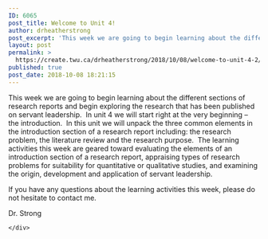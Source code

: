 ```yaml
---
ID: 6065
post_title: Welcome to Unit 4!
author: drheatherstrong
post_excerpt: 'This week we are going to begin learning about the different sections of research reports and begin exploring the research that has been published on servant leadership.&nbsp; In unit 4 we will start right at the very beginning &ndash; the introduction.&nbsp; In this unit we will unpack the three common elements in the introduction section [&hellip;]'
layout: post
permalink: >
  https://create.twu.ca/drheatherstrong/2018/10/08/welcome-to-unit-4-2/
published: true
post_date: 2018-10-08 18:21:15
---
```

This week we are going to begin learning about the different sections of research reports and begin exploring the research that has been published on servant leadership.  In unit 4 we will start right at the very beginning – the introduction.  In this unit we will unpack the three common elements in the introduction section of a research report including: the research problem, the literature review and the research purpose.  The learning activities this week are geared toward evaluating the elements of an introduction section of a research report, appraising types of research problems for suitability for quantitative or qualitative studies, and examining the origin, development and application of servant leadership.

If you have any questions about the learning activities this week, please do not hesitate to contact me.

Dr. Strong

<div id="themify_builder_content-299" data-postid="299" class="themify_builder_content themify_builder_content-299 themify_builder">

    </div>

<!-- /themify_builder_content -->
